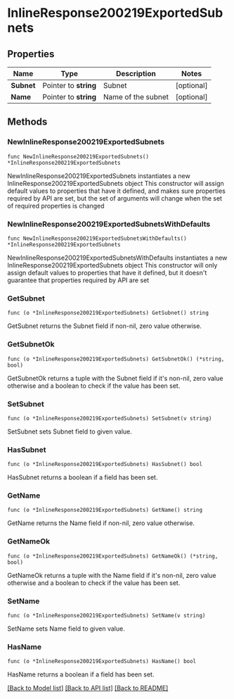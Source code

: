 # InlineResponse200219ExportedSubnets

## Properties

Name | Type | Description | Notes
------------ | ------------- | ------------- | -------------
**Subnet** | Pointer to **string** | Subnet | [optional] 
**Name** | Pointer to **string** | Name of the subnet | [optional] 

## Methods

### NewInlineResponse200219ExportedSubnets

`func NewInlineResponse200219ExportedSubnets() *InlineResponse200219ExportedSubnets`

NewInlineResponse200219ExportedSubnets instantiates a new InlineResponse200219ExportedSubnets object
This constructor will assign default values to properties that have it defined,
and makes sure properties required by API are set, but the set of arguments
will change when the set of required properties is changed

### NewInlineResponse200219ExportedSubnetsWithDefaults

`func NewInlineResponse200219ExportedSubnetsWithDefaults() *InlineResponse200219ExportedSubnets`

NewInlineResponse200219ExportedSubnetsWithDefaults instantiates a new InlineResponse200219ExportedSubnets object
This constructor will only assign default values to properties that have it defined,
but it doesn't guarantee that properties required by API are set

### GetSubnet

`func (o *InlineResponse200219ExportedSubnets) GetSubnet() string`

GetSubnet returns the Subnet field if non-nil, zero value otherwise.

### GetSubnetOk

`func (o *InlineResponse200219ExportedSubnets) GetSubnetOk() (*string, bool)`

GetSubnetOk returns a tuple with the Subnet field if it's non-nil, zero value otherwise
and a boolean to check if the value has been set.

### SetSubnet

`func (o *InlineResponse200219ExportedSubnets) SetSubnet(v string)`

SetSubnet sets Subnet field to given value.

### HasSubnet

`func (o *InlineResponse200219ExportedSubnets) HasSubnet() bool`

HasSubnet returns a boolean if a field has been set.

### GetName

`func (o *InlineResponse200219ExportedSubnets) GetName() string`

GetName returns the Name field if non-nil, zero value otherwise.

### GetNameOk

`func (o *InlineResponse200219ExportedSubnets) GetNameOk() (*string, bool)`

GetNameOk returns a tuple with the Name field if it's non-nil, zero value otherwise
and a boolean to check if the value has been set.

### SetName

`func (o *InlineResponse200219ExportedSubnets) SetName(v string)`

SetName sets Name field to given value.

### HasName

`func (o *InlineResponse200219ExportedSubnets) HasName() bool`

HasName returns a boolean if a field has been set.


[[Back to Model list]](../README.md#documentation-for-models) [[Back to API list]](../README.md#documentation-for-api-endpoints) [[Back to README]](../README.md)



